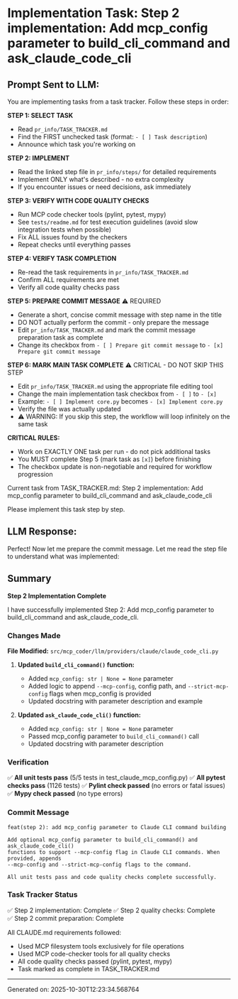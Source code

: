 # Implementation Task: Step 2 implementation: Add mcp_config parameter to build_cli_command and ask_claude_code_cli

## Prompt Sent to LLM:
You are implementing tasks from a task tracker. Follow these steps in order:

**STEP 1: SELECT TASK**
- Read `pr_info/TASK_TRACKER.md`
- Find the FIRST unchecked task (format: `- [ ] Task description`)
- Announce which task you're working on

**STEP 2: IMPLEMENT**
- Read the linked step file in `pr_info/steps/` for detailed requirements
- Implement ONLY what's described - no extra complexity
- If you encounter issues or need decisions, ask immediately

**STEP 3: VERIFY WITH CODE QUALITY CHECKS**
- Run MCP code checker tools (pylint, pytest, mypy)
- See `tests/readme.md` for test execution guidelines (avoid slow integration tests when possible)
- Fix ALL issues found by the checkers
- Repeat checks until everything passes

**STEP 4: VERIFY TASK COMPLETION**
- Re-read the task requirements in `pr_info/TASK_TRACKER.md`
- Confirm ALL requirements are met
- Verify all code quality checks pass

**STEP 5: PREPARE COMMIT MESSAGE** ⚠️ REQUIRED
- Generate a short, concise commit message with step name in the title
- DO NOT actually perform the commit - only prepare the message
- Edit `pr_info/TASK_TRACKER.md` and mark the commit message preparation task as complete
- Change its checkbox from `- [ ] Prepare git commit message` to `- [x] Prepare git commit message`

**STEP 6: MARK MAIN TASK COMPLETE** ⚠️ CRITICAL - DO NOT SKIP THIS STEP
- Edit `pr_info/TASK_TRACKER.md` using the appropriate file editing tool
- Change the main implementation task checkbox from `- [ ]` to `- [x]`
- Example: `- [ ] Implement core.py` becomes `- [x] Implement core.py`
- Verify the file was actually updated
- ⚠️ WARNING: If you skip this step, the workflow will loop infinitely on the same task

**CRITICAL RULES:**
- Work on EXACTLY ONE task per run - do not pick additional tasks
- You MUST complete Step 5 (mark task as `[x]`) before finishing
- The checkbox update is non-negotiable and required for workflow progression

Current task from TASK_TRACKER.md: Step 2 implementation: Add mcp_config parameter to build_cli_command and ask_claude_code_cli

Please implement this task step by step.

## LLM Response:
Perfect! Now let me prepare the commit message. Let me read the step file to understand what was implemented:

## Summary

**Step 2 Implementation Complete**

I have successfully implemented Step 2: Add mcp_config parameter to build_cli_command and ask_claude_code_cli.

### Changes Made

**File Modified:** `src/mcp_coder/llm/providers/claude/claude_code_cli.py`

1. **Updated `build_cli_command()` function:**
   - Added `mcp_config: str | None = None` parameter
   - Added logic to append `--mcp-config`, config path, and `--strict-mcp-config` flags when mcp_config is provided
   - Updated docstring with parameter description and example

2. **Updated `ask_claude_code_cli()` function:**
   - Added `mcp_config: str | None = None` parameter
   - Passed mcp_config parameter to `build_cli_command()` call
   - Updated docstring with parameter description

### Verification

✅ **All unit tests pass** (5/5 tests in test_claude_mcp_config.py)
✅ **All pytest checks pass** (1126 tests)
✅ **Pylint check passed** (no errors or fatal issues)
✅ **Mypy check passed** (no type errors)

### Commit Message

```
feat(step 2): add mcp_config parameter to Claude CLI command building

Add optional mcp_config parameter to build_cli_command() and ask_claude_code_cli()
functions to support --mcp-config flag in Claude CLI commands. When provided, appends
--mcp-config and --strict-mcp-config flags to the command.

All unit tests pass and code quality checks complete successfully.
```

### Task Tracker Status

✅ Step 2 implementation: Complete
✅ Step 2 quality checks: Complete  
✅ Step 2 commit preparation: Complete

All CLAUDE.md requirements followed:
- Used MCP filesystem tools exclusively for file operations
- Used MCP code-checker tools for all quality checks
- All code quality checks passed (pylint, pytest, mypy)
- Task marked as complete in TASK_TRACKER.md

---
Generated on: 2025-10-30T12:23:34.568764